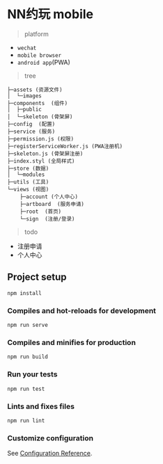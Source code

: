 # NN约玩 mobile

> platform

- `wechat`
- `mobile browser`
- `android app`(PWA)

> tree

```
├─assets (资源文件)
│  └─images
├─components  (组件)
│  ├─public
│  └─skeleton (骨架屏)
├─config  (配置)
├─service (服务)
├─permission.js (权限)
├─registerServiceWorker.js (PWA注册机)
├─skeleton.js (骨架屏注册)
├─index.styl (全局样式)
├─store (数据)
│  └─modules
├─utils (工具)
└─views (视图)
    ├─account (个人中心)
    ├─artboard  (服务申请)
    ├─root  (首页)
    └─sign  (注册/登录)
```

> todo

- 注册申请
- 个人中心

## Project setup
```
npm install
```

### Compiles and hot-reloads for development
```
npm run serve
```

### Compiles and minifies for production
```
npm run build
```

### Run your tests
```
npm run test
```

### Lints and fixes files
```
npm run lint
```

### Customize configuration
See [Configuration Reference](https://cli.vuejs.org/config/).
